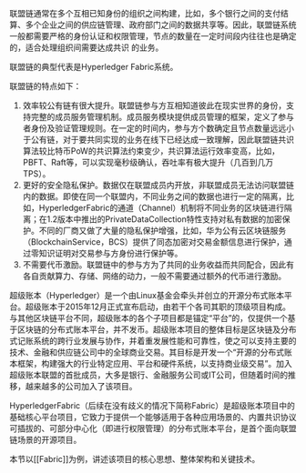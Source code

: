 联盟链通常在多个互相已知身份的组织之间构建，比如，多个银行之间的支付结算、多个企业之间的供应链管理、政府部门之间的数据共享等。因此，联盟链系统一般都需要严格的身份认证和权限管理，节点的数量在一定时间段内往往也是确定的，适合处理组织间需要达成共识
的业务。

联盟链的典型代表是Hyperledger Fabric系统。

联盟链的特点如下：
1) 效率较公有链有很大提升。联盟链参与方互相知道彼此在现实世界的身份，支持完整的成员服务管理机制。成员服务模块提供成员管理的框架，定义了参与者身份及验证管理规则。在一定的时间内，参与方个数确定且节点数量远远小于公有链，对于要共同实现的业务在线下已经达成一致理解，因此联盟链共识算法较比特币PoW的共识算法约束变少，共识算法运行效率变高，比如，PBFT、Raft等，可以实现毫秒级确认，吞吐率有极大提升（几百到几万TPS）。
2) 更好的安全隐私保护。数据仅在联盟成员内开放，非联盟成员无法访问联盟链内的数据。即使在同一个联盟内，不同业务之间的数据也进行一定的隔离，比如，HyperledgerFabric的通道（Channel）机制将不同业务的区块链进行隔离；在1.2版本中推出的PrivateDataCollection特性支持对私有数据的加密保护。不同的厂商又做了大量的隐私保护增强，比如，华为公有云区块链服务（BlockchainService，BCS）提供了同态加密对交易金额信息进行保护，通过零知识证明对交易参与方身份进行保护等。
3) 不需要代币激励。联盟链中的参与方为了共同的业务收益而共同配合，因此有各自贡献算力、存储、网络的动力，一般不需要通过额外的代币进行激励。


超级账本（Hyperledger）是一个由Linux基金会牵头并创立的开源分布式账本平台。超级账本于2015年12月正式宣布启动，由若干个各司其职的顶级项目构成。与其他区块链平台不同，超级账本的各个子项目都是锚定“平台”的，仅提供一个基于区块链的分布式账本平台，并不发币。超级账本项目的整体目标是区块链及分布式记账系统的跨行业发展与协作，并着重发展性能和可靠性，使之可以支持主要的技术、金融和供应链公司中的全球商业交易。其目标是开发一个“开源的分布式账本框架，构建强大的行业特定应用、平台和硬件系统，以支持商业级交易”。加入超级账本联盟的首批成员，大多是银行、金融服务公司或IT公司，但随着时间的推移，越来越多的公司加入了该项目。

HyperledgerFabric（后续在没有歧义的情况下简称Fabric）是超级账本项目中的基础核心平台项目，它致力于提供一个能够适用于各种应用场景的、内置共识协议可插拔的、可部分中心化（即进行权限管理）的分布式账本平台，是首个面向联盟链场景的开源项目。

本节以[[Fabric]]为例，讲述该项目的核心思想、整体架构和关键技术。